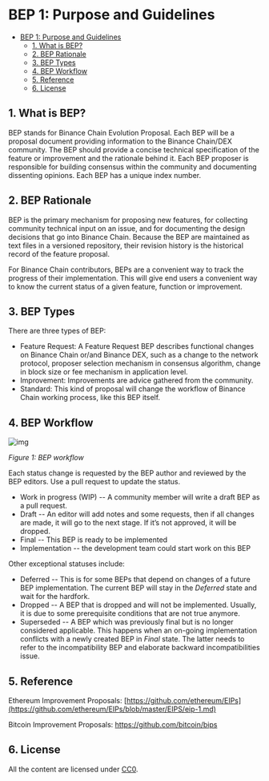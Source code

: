 # BEP 1: Purpose and Guidelines


- [BEP 1: Purpose and Guidelines](#bep-1--purpose-and-guidelines)
  * [1.  What is BEP?](#1--what-is-bep)
  * [2.  BEP Rationale](#2--bep-rationale)
  * [3.  BEP Types](#3--bep-types)
  * [4.  BEP Workflow](#4--bep-workflow)
  * [5.  Reference](#5--reference)
  * [6.  License](#6--license)


## 1.  What is BEP?

BEP stands for Binance Chain Evolution Proposal. Each BEP will be a proposal document providing information to the Binance Chain/DEX community. The BEP should provide a concise technical specification of the feature or improvement and the rationale behind it. Each BEP proposer is responsible for building consensus within the community and documenting dissenting opinions. Each BEP has a unique index number.

## 2.  BEP Rationale

BEP is the primary mechanism for proposing new features, for collecting community technical input on an issue, and for documenting the design decisions that go into Binance Chain. Because the BEP are maintained as text files in a versioned repository, their revision history is the historical record of the feature proposal.

For Binance Chain contributors, BEPs are a convenient way to track the progress of their implementation. This will give end users a convenient way to know the current status of a given feature, function or improvement.

##  3.  BEP Types

There are three types of BEP:

- Feature Request: A Feature Request BEP describes functional changes on Binance Chain or/and Binance DEX, such as a change to the network protocol, proposer selection mechanism in consensus algorithm, change in block size or fee mechanism in application level.
- Improvement: Improvements are advice gathered from the community.
- Standard: This kind of proposal will change the workflow of Binance Chain working process, like this BEP itself.

## 4.  BEP Workflow

![img](https://lh3.googleusercontent.com/auaU1Ur5SZZKVcwQrFrHN-3T1vUP8C1wCjFWqJzzJpcdVCHR4JXe1Mzm7hCFuoEqVjkUOZIF5WrwK47jGw8r3wp9RLEPvAWY6DOsncNz0yCeVc84qew1Xf7ouk1qrcNdXpjGSNQG)

*Figure 1: BEP workflow*

Each status change is requested by the BEP author and reviewed by the BEP editors. Use a pull request to update the status.

- Work in progress (WIP) -- A community member will write a draft BEP as a pull request.
- Draft -- An editor will add notes and some requests, then if all changes are made, it will go to the next stage. If it’s not approved, it will be dropped.
- Final -- This BEP is ready to be implemented
- Implementation -- the development team could start work on this BEP

Other exceptional statuses include:

- Deferred -- This is for some BEPs that depend on changes of a future BEP implementation. The current BEP will stay in the *Deferred* state and wait for the hardfork.
- Dropped -- A BEP that is dropped and will not be implemented. Usually, it is due to some prerequisite conditions that are not true anymore.
- Superseded -- A BEP which was previously final but is no longer considered applicable. This happens when an on-going implementation conflicts with a newly created BEP in *Final* state. The latter needs to refer to the incompatibility BEP and elaborate backward incompatibilities issue.

## 5.  Reference

Ethereum Improvement Proposals:  [https://github.com/ethereum/EIPs](https://github.com/ethereum/EIPs/blob/master/EIPS/eip-1.md)

Bitcoin Improvement Proposals:  <https://github.com/bitcoin/bips>

##  6.  License

All the content are licensed under [CC0](https://creativecommons.org/publicdomain/zero/1.0/).
